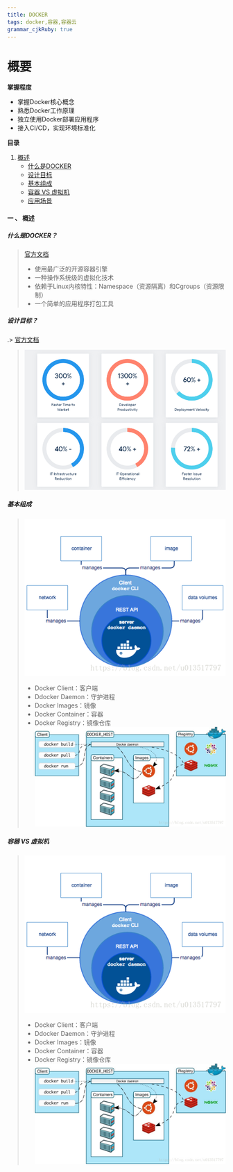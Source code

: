 ```yaml
---
title: DOCKER 
tags: docker,容器,容器云
grammar_cjkRuby: true
---
```


# 概要

**掌握程度**

 - 掌握Docker核心概念
-  熟悉Docker工作原理
-  独立使用Docker部署应用程序
-  接入CI/CD，实现环境标准化


**目录**

 1. [概述](#summary)
	 - [什么是DOCKER](#what_docekr)
 	 - [设计目标](#design_goal)
	 - [基本组成](#basic_composition)
	 - [容器 VS 虚拟机](#docker_vs_virtual)
	 - [应用场景](#application_scenario)
	
	
	
#### <span id="summary">一 、 概述</span>

##### <span id="what_docekr">什么是DOCKER？</span>


> [官方文档](https://www.docker.com/resources/what-container) 
>
>  - 使用最广泛的开源容器引擎
>  - 一种操作系统级的虚拟化技术
>  - 依赖于Linux内核特性：Namespace（资源隔离）和Cgroups（资源限制）
>   - 一个简单的应用程序打包工具

 ##### <span id="design_goal">设计目标？</span>

.> [官方文档](https://www.docker.com/resources/what-container) 
>
>  ![enter description here](./images/设计目标.png)

 ##### <span id="docker_vs_virtual">基本组成</span>

>  ![enter description here](./images/docker基本组成.png)
>  - Docker Client：客户端
> - Ddocker Daemon：守护进程
> - Docker Images：镜像
> - Docker Container：容器
> - Docker Registry：镜像仓库
> ![enter description here](./images/docker_CS.jpg)

 ##### <span id="basic_composition">容器 VS 虚拟机</span>

>  ![enter description here](./images/docker基本组成.png)
>  - Docker Client：客户端
> - Ddocker Daemon：守护进程
> - Docker Images：镜像
> - Docker Container：容器
> - Docker Registry：镜像仓库
> ![enter description here](./images/docker_CS.jpg)

